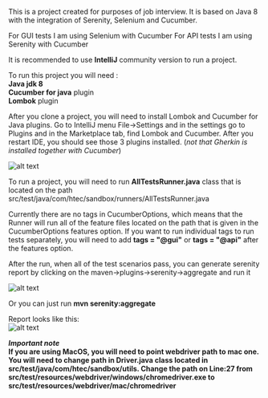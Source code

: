 This is a project created for purposes of job interview. It is based on Java 8 with the integration of Serenity, Selenium and Cucumber.

For GUI tests I am using Selenium with Cucumber
For API tests I am using Serenity with Cucumber

It is recommended to use **IntelliJ** community version to run a project.

To run this project you will need :  
**Java jdk 8**  
**Cucumber for java** plugin  
**Lombok** plugin  

After you clone a project, you will need to install Lombok and Cucumber for Java plugins. Go to IntelliJ menu File->Settings and in the settings go to Plugins
and in the Marketplace tab, find Lombok and Cucumber. After you restart IDE, you should see those 3 plugins installed. (*not that Gherkin is installed together with Cucumber*)

![alt text](https://imagizer.imageshack.com/img923/8320/oIfS89.png)


To run a project, you will need to run **AllTestsRunner.java** class that is located on the path src/test/java/com/htec/sandbox/runners/AllTestsRunner.java

Currently there are no tags in CucumberOptions, which means that the Runner will run all of the feature files located on the path that is given in the CucumberOptions features option.
If you want to run individual tags to run tests separately, you will need to add **tags = "@gui"** or **tags = "@api"** after the features option.

After the run, when all of the test scenarios pass, you can generate serenity report by clicking on the maven->plugins->serenity->aggregate and run it

![alt text](https://imagizer.imageshack.com/img922/9923/m0UbaD.png)

Or you can just run **mvn serenity:aggregate**

Report looks like this:  
![alt text](https://imagizer.imageshack.com/img922/7125/zPLdjm.png)


***Important note***  
**If you are using MacOS, you will need to point webdriver path to mac one. You will need to change path in Driver.java class located in src/test/java/com/htec/sandbox/utils. Change the path on Line:27 from src/test/resources/webdriver/windows/chromedriver.exe to src/test/resources/webdriver/mac/chromedriver**
